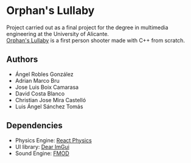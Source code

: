 # Orphan's Lullaby
Project carried out as a final project for the degree in multimedia engineering at the University of Alicante.<br>
[Orphan's Lullaby](https://pandaemicstudio.itch.io/orphans-lullaby) is a first person shooter made with C++ from scratch. <br>

## Authors
- Ángel Robles González 
- Adrian Marco Bru
- Jose Luis Boix Camarasa
- David Costa Blanco
- Christian Jose Mira Castelló
- Luis Ángel Sánchez Tomás

## Dependencies
- Physics Engine: [React Physics](https://www.reactphysics3d.com/)
- UI library: [Dear ImGui](https://github.com/ocornut/imgui)
- Sound Engine: [FMOD](https://www.fmod.com/)